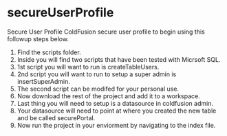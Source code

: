 # secureUserProfile
Secure User Profile
ColdFusion secure user profile to begin using this followup steps below.
1) Find the scripts folder.
2) Inside you will find two scripts that have been tested with Micrsoft SQL.
3) 1st script you will want to run is createTableUsers.
4) 2nd script you will want to run to setup a super admin is insertSuperAdmin.
5) The second script can be modifed for your personal use.
6) Now download the rest of the project and add it to a workspace.
7) Last thing you will need to setup is a datasource in coldfusion admin.
8) Your datasource will need to point at where you created the new table and be called securePortal.
9) Now run the project in your enviorment by navigating to the index file.
